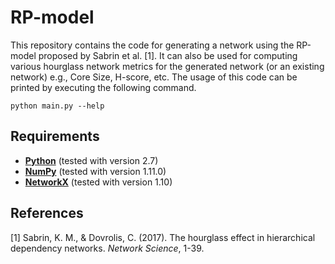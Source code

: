 # RP-model
This repository contains the code for generating a network using the RP-model proposed by Sabrin et al. [1].
It can also be used for computing various hourglass network metrics for the generated network (or an existing network) e.g., Core Size, H-score, etc.
The usage of this code can be printed by executing the following command.

```
python main.py --help
```

## Requirements
* **[Python](https://www.python.org)** (tested with version 2.7)
* **[NumPy](http://www.numpy.org)** (tested with version 1.11.0)
* **[NetworkX](https://networkx.github.io)** (tested with version 1.10)

## References
[1] Sabrin, K. M., & Dovrolis, C. (2017). The hourglass effect in hierarchical dependency networks. *Network Science*, 1-39.
